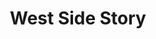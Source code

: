 ---
title: "West Side Story"
year: 2021
rating: 3
stars: "★★★"
rewatched: false
permalink: "west-side-story-2021"
watched_on: 2022-04-11
---